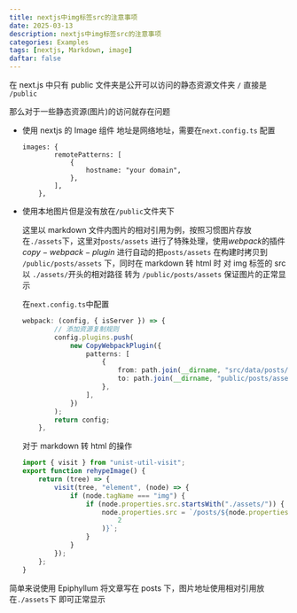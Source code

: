 ```yaml
---
title: nextjs中img标签src的注意事项
date: 2025-03-13
description: nextjs中img标签src的注意事项
categories: Examples
tags: [nextjs, Markdown, image]
daftar: false
---
```


在 next.js 中只有 public 文件夹是公开可以访问的静态资源文件夹 `/` 直接是 `/public`

那么对于一些静态资源(图片)的访问就存在问题

-   使用 nextjs 的 Image 组件 地址是网络地址，需要在`next.config.ts` 配置

    ```
    images: {
            remotePatterns: [
                {
                    hostname: "your domain",
                },
            ],
        },
    ```

-   使用本地图片但是没有放在`/public`文件夹下

    这里以 markdown 文件内图片的相对引用为例，按照习惯图片存放在`./assets`下，这里对`posts/assets` 进行了特殊处理，使用$webpack$的插件$copy-webpack-plugin$ 进行自动的把`posts/assets` 在构建时拷贝到 `/public/posts/assets` 下，同时在 markdown 转 html 时 对 img 标签的 src 以 `./assets/`开头的相对路径 转为 `/public/posts/assets` 保证图片的正常显示

    在`next.config.ts`中配置

    ```ts
    webpack: (config, { isServer }) => {
            // 添加资源复制规则
            config.plugins.push(
                new CopyWebpackPlugin({
                    patterns: [
                        {
                            from: path.join(__dirname, "src/data/posts/assets"), // 你的原始资源目录
                            to: path.join(__dirname, "public/posts/assets"), // 复制到
                        },
                    ],
                })
            );
            return config;
        },
    ```

    对于 markdown 转 html 的操作

    ```js
    import { visit } from "unist-util-visit";
    export function rehypeImage() {
        return (tree) => {
            visit(tree, "element", (node) => {
                if (node.tagName === "img") {
                    if (node.properties.src.startsWith("./assets/")) {
                        node.properties.src = `/posts/${node.properties.src.slice(
                            2
                        )}`;
                    }
                }
            });
        };
    }
    ```

简单来说使用 Epiphyllum 将文章写在 posts 下，图片地址使用相对引用放在`./assets`下 即可正常显示
